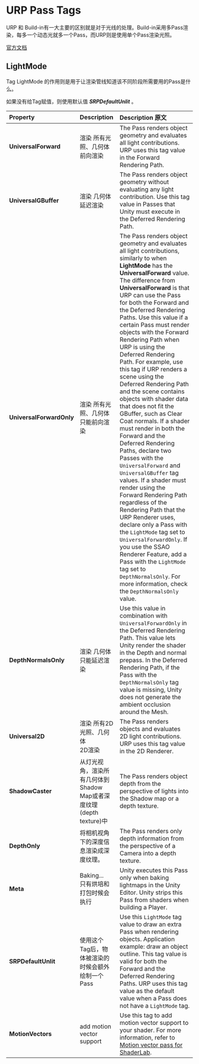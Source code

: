 # URP Pass Tags

URP 和 Build-in有一大主要的区别就是对于光线的处理。Build-in采用多Pass渲染，每多一个动态光就多一个Pass，而URP则是使用单个Pass渲染光照。

[官方文档](https://docs.unity3d.com/Packages/com.unity.render-pipelines.universal@16.0/manual/urp-shaders/urp-shaderlab-pass-tags.html)

## LightMode

Tag LightMode 的作用则是用于让渲染管线知道该不同阶段所需要用的Pass是什么。

如果没有给Tag赋值，则使用默认值  ***SRPDefaultUnlit*** 。

| **Property**             | **Description**                                              | **Description** 原文                                         |
| :----------------------- | :----------------------------------------------------------- | :----------------------------------------------------------- |
| **UniversalForward**     | 渲染 所有光照、几何体<br />前向渲染                          | The Pass renders object geometry and evaluates all light contributions. URP uses this tag value in the Forward Rendering Path. |
| **UniversalGBuffer**     | 渲染 几何体<br />延迟渲染                                    | The Pass renders object geometry without evaluating any light contribution. Use this tag value in Passes that Unity must execute in the Deferred Rendering Path. |
| **UniversalForwardOnly** | 渲染 所有光照、几何体<br />只能前向渲染                      | The Pass renders object geometry and evaluates all light contributions, similarly to when **LightMode** has the **UniversalForward** value. The difference from **UniversalForward** is that URP can use the Pass for both the Forward and the Deferred Rendering Paths. Use this value if a certain Pass must render objects with the Forward Rendering Path when URP is using the Deferred Rendering Path. For example, use this tag if URP renders a scene using the Deferred Rendering Path and the scene contains objects with shader data that does not fit the GBuffer, such as Clear Coat normals. If a shader must render in both the Forward and the Deferred Rendering Paths, declare two Passes with the `UniversalForward` and `UniversalGBuffer` tag values. If a shader must render using the Forward Rendering Path regardless of the Rendering Path that the URP Renderer uses, declare only a Pass with the `LightMode` tag set to `UniversalForwardOnly`. If you use the SSAO Renderer Feature, add a Pass with the `LightMode` tag set to `DepthNormalsOnly`. For more information, check the `DepthNormalsOnly` value. |
| **DepthNormalsOnly**     | 渲染 几何体<br />只能延迟渲染                                | Use this value in combination with `UniversalForwardOnly` in the Deferred Rendering Path. This value lets Unity render the shader in the Depth and normal prepass. In the Deferred Rendering Path, if the Pass with the `DepthNormalsOnly` tag value is missing, Unity does not generate the ambient occlusion around the Mesh. |
| **Universal2D**          | 渲染 所有2D光照、几何体<br />2D渲染                          | The Pass renders objects and evaluates 2D light contributions. URP uses this tag value in the 2D Renderer. |
| **ShadowCaster**         | 从灯光视角，渲染所有几何体到Shadow Map或者深度纹理(depth texture)中 | The Pass renders object depth from the perspective of lights into the Shadow map or a depth texture. |
| **DepthOnly**            | 将相机视角下的深度信息渲染成深度纹理。                       | The Pass renders only depth information from the perspective of a Camera into a depth texture. |
| **Meta**                 | Baking...<br />只有烘培和打包时候会执行                      | Unity executes this Pass only when baking lightmaps in the Unity Editor. Unity strips this Pass from shaders when building a Player. |
| **SRPDefaultUnlit**      | 使用这个Tag后，物体被渲染的时候会额外绘制一个Pass            | Use this `LightMode` tag value to draw an extra Pass when rendering objects. Application example: draw an object outline. This tag value is valid for both the Forward and the Deferred Rendering Paths. URP uses this tag value as the default value when a Pass does not have a `LightMode` tag. |
| **MotionVectors**        | add motion vector support                                    | Use this tag to add motion vector support to your shader. For more information, refer to [Motion vector pass for ShaderLab](https://docs.unity3d.com/Packages/com.unity.render-pipelines.universal@16.0/manual/features/motion-vectors.html#motion-vectors-in-shaderlab). |
